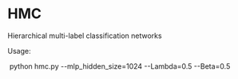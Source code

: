 # HMC
Hierarchical multi-label classification networks

Usage:

​	python hmc.py --mlp_hidden_size=1024 --Lambda=0.5 --Beta=0.5

​	